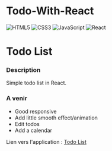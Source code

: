 # Todo-With-React

![HTML5](https://img.shields.io/badge/HTML5-blue)
![CSS3](https://img.shields.io/badge/CSS3-red)
![JavaScript](https://img.shields.io/badge/JavaScript-yellow)
![React](https://img.shields.io/badge/React-blue)

# Todo List

### Description

Simple todo list in React.

### A venir

- Good responsive
- Add little smooth effect/animation
- Edit todos
- Add a calendar

Lien vers l'application : [Todo List](todo-list-reapp.netlify.app)
